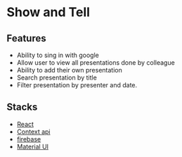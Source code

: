 # Show and Tell

## Features

- Ability to sing in with google
- Allow user to view all presentations done by colleague
- Ability to add their own presentation
- Search presentation by title
- Filter presentation by presenter and date.

## Stacks

- [React](https://reactjs.org/)
- [Context api](https://reactjs.org/docs/context.html)
- [firebase](https://firebase.google.com/)
- [Material UI](https://material-ui.com/)